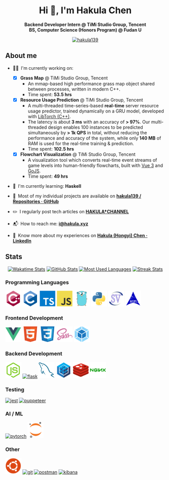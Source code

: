 <!-- markdownlint-disable MD033 -->

<div align="center">

# Hi 👋, I'm Hakula Chen

**Backend Developer Intern @ TiMi Studio Group, Tencent**  
**BS, Computer Science (Honors Program) @ Fudan U**  

[![hakula139](https://github-profile-trophy.vercel.app/?username=hakula139&theme=onedark)](https://github.com/ryo-ma/github-profile-trophy)

</div>

## About me

- 👨‍💻&ensp;I'm currently working on:
  - [x] **Grass Map** @ TiMi Studio Group, Tencent
    - An mmap-based high performance grass map object shared between processes, written in modern C++.
    - Time spent: **53.5 hrs**
  - [x] **Resource Usage Prediction** @ TiMi Studio Group, Tencent
    - A multi-threaded time-series-based **real-time** server resource usage predictor, trained dynamically on a GRU model, developed with [LibTorch (C++)](https://pytorch.org/cppdocs/frontend.html).
    - The latency is about **3 ms** with an accuracy of **> 97%**. Our multi-threaded design enables 100 instances to be predicted simultaneously by **> 1k QPS** in total, without reducing the performance and accuracy of the system, while only **140 MB** of RAM is used for the real-time training & prediction.
    - Time spent: **102.5 hrs**
  - [x] **Flowchart Visualization** @ TiMi Studio Group, Tencent
    - A visualization tool which converts real-time event streams of game levels into human-friendly flowcharts, built with [Vue 3](https://vue3js.cn/docs) and [GoJS](https://gojs.net).
    - Time spent: **49 hrs**

- 🌱&ensp;I'm currently learning: **Haskell**

- 🔮&ensp;Most of my individual projects are available on **[hakula139 / Repositories · GitHub](https://github.com/hakula139?tab=repositories)**

- ✏️&ensp;I regularly post tech articles on **[HAKULA†CHANNEL](https://hakula.xyz)**

- 📬&ensp;How to reach me: **<i@hakula.xyz>**

- 📄&ensp;Know more about my experiences on **[Hakula (Hongyi) Chen · LinkedIn](https://www.linkedin.com/in/hakula)**

## Stats

<div align="center">

[<img src="https://github-readme-stats.vercel.app/api/wakatime?username=Hakula&theme=dark&hide_border=true&layout=compact&custom_title=This%20week%20I%20spent%20my%20time%20on&cache_seconds=1800" alt="Wakatime Stats" width="500" />](https://wakatime.com)
[<img src="https://github-readme-stats.vercel.app/api?username=hakula139&theme=tokyonight&hide_border=true&show_icons=true&disable_animations=true&count_private=true&cache_seconds=1800" alt="GitHub Stats" height="200" />](https://github.com/anuraghazra/github-readme-stats)
[<img src="https://github-readme-stats.vercel.app/api/top-langs/?username=hakula139&theme=tokyonight&hide_border=true&layout=compact&langs_count=10&cache_seconds=1800&exclude_repo=MIPS-Toolchain" alt="Most Used Languages" height="200" />](https://github.com/anuraghazra/github-readme-stats)
[<img src="https://github-readme-streak-stats.herokuapp.com/?user=hakula139&theme=dark&hide_border=true" alt="Streak Stats" height="200" />](https://github.com/DenverCoder1/github-readme-streak-stats)

</div>

### Programming Languages

[<img src="https://raw.githubusercontent.com/devicons/devicon/master/icons/cplusplus/cplusplus-original.svg" alt="cpp" width="50" height="50" />](https://www.cplusplus.com)
[<img src="https://raw.githubusercontent.com/devicons/devicon/master/icons/c/c-original.svg" alt="c" width="50" height="50" />](https://www.cprogramming.com)
[<img src="https://raw.githubusercontent.com/devicons/devicon/master/icons/typescript/typescript-original.svg" alt="typescript" width="50" height="50" />](https://www.typescriptlang.org)
[<img src="https://raw.githubusercontent.com/devicons/devicon/master/icons/javascript/javascript-original.svg" alt="javascript" width="50" height="50" />](https://www.javascript.com)
[<img src="https://raw.githubusercontent.com/devicons/devicon/master/icons/go/go-original.svg" alt="go" width="50" height="50" />](https://golang.org)
[<img src="https://raw.githubusercontent.com/devicons/devicon/master/icons/python/python-original.svg" alt="python" width="50" height="50" />](https://www.python.org)
[<img src="https://raw.githubusercontent.com/vscode-icons/vscode-icons/master/icons/file_type_systemverilog.svg" alt="systemverilog" width="50" height="50" />](https://ieeexplore.ieee.org/document/8299595)
[<img src="https://raw.githubusercontent.com/vscode-icons/vscode-icons/master/icons/file_type_assembly.svg" alt="aarch64-assembly" width="50" height="50" />](https://developer.arm.com)

### Frontend Development

[<img src="https://raw.githubusercontent.com/devicons/devicon/master/icons/vuejs/vuejs-original.svg" alt="vuejs" width="50" height="50" />](https://v3.vuejs.org)
[<img src="https://raw.githubusercontent.com/devicons/devicon/master/icons/html5/html5-original.svg" alt="html5" width="50" height="50" />](https://html.spec.whatwg.org/multipage)
[<img src="https://raw.githubusercontent.com/devicons/devicon/master/icons/css3/css3-original.svg" alt="css3" width="50" height="50" />](https://www.w3.org/Style/CSS)
[<img src="https://raw.githubusercontent.com/devicons/devicon/master/icons/sass/sass-original.svg" alt="sass" width="50" height="50" />](https://sass-lang.com)
[<img src="https://raw.githubusercontent.com/devicons/devicon/master/icons/webpack/webpack-original.svg" alt="webpack" width="50" height="50" />](https://webpack.js.org)

### Backend Development

[<img src="https://raw.githubusercontent.com/devicons/devicon/master/icons/nodejs/nodejs-original.svg" alt="nodejs" width="50" height="50" />](https://nodejs.org)
[<img src="https://www.vectorlogo.zone/logos/pocoo_flask/pocoo_flask-icon.svg" alt="flask" width="50" height="50" />](https://flask.palletsprojects.com)
[<img src="https://raw.githubusercontent.com/devicons/devicon/master/icons/mysql/mysql-original.svg" alt="mysql" width="50" height="50" />](https://www.mysql.com)
[<img src="https://raw.githubusercontent.com/devicons/devicon/master/icons/sequelize/sequelize-original.svg" alt="sequelize" width="50" height="50" />](https://sequelize.org)
[<img src="https://raw.githubusercontent.com/devicons/devicon/master/icons/redis/redis-original.svg" alt="redis" width="50" height="50" />](https://redis.io)
[<img src="https://raw.githubusercontent.com/devicons/devicon/master/icons/nginx/nginx-original.svg" alt="nginx" width="50" height="50" />](https://www.nginx.com)

### Testing

[<img src="https://www.vectorlogo.zone/logos/jestjsio/jestjsio-icon.svg" alt="jest" width="50" height="50" />](https://jestjs.io)
[<img src="https://www.vectorlogo.zone/logos/pptrdev/pptrdev-official.svg" alt="puppeteer" width="50" height="50" />](https://github.com/puppeteer/puppeteer)

### AI / ML

[<img src="https://www.vectorlogo.zone/logos/pytorch/pytorch-icon.svg" alt="pytorch" width="50" height="50" />](https://pytorch.org)
[<img src="https://raw.githubusercontent.com/devicons/devicon/master/icons/jupyter/jupyter-original.svg" alt="jupyter" width="50" height="50" />](https://jupyter.org)

### Other

[<img src="https://raw.githubusercontent.com/devicons/devicon/master/icons/ubuntu/ubuntu-plain.svg" alt="ubuntu" width="50" height="50" />](https://ubuntu.com)
[<img src="https://www.vectorlogo.zone/logos/git-scm/git-scm-icon.svg" alt="git" width="50" height="50" />](https://git-scm.com)
[<img src="https://www.vectorlogo.zone/logos/getpostman/getpostman-icon.svg" alt="postman" width="50" height="50" />](https://postman.com)
[<img src="https://www.vectorlogo.zone/logos/elasticco_kibana/elasticco_kibana-icon.svg" alt="kibana" width="50" height="50" />](https://www.elastic.co/kibana)
